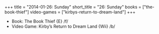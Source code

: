 +++
title = "2014-01-26: Sunday"
short_title = "26: Sunday"
books = ["the-book-thief"]
video-games = ["kirbys-return-to-dream-land"]
+++


* Book: The Book Thief {E} /f/
* Video Game: Kirby’s Return to Dream Land {Wii} /b/
